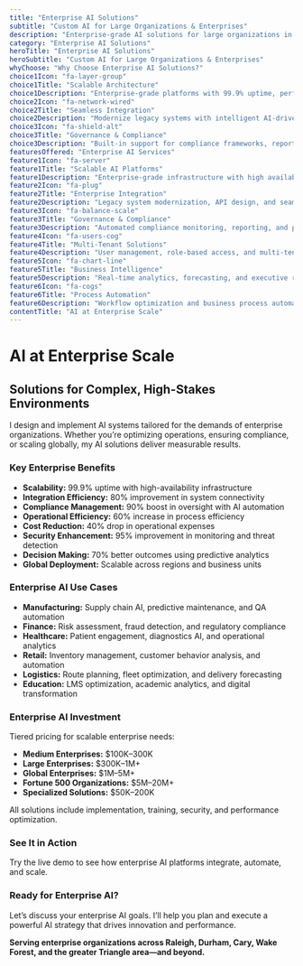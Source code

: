 ```yaml
---
title: "Enterprise AI Solutions"
subtitle: "Custom AI for Large Organizations & Enterprises"
description: "Enterprise-grade AI solutions for large organizations in the Triangle area. From secure chatbot development to advanced workflow automation, I help enterprises leverage AI for efficiency, compliance, and innovation."
category: "Enterprise AI Solutions"
heroTitle: "Enterprise AI Solutions"
heroSubtitle: "Custom AI for Large Organizations & Enterprises"
whyChoose: "Why Choose Enterprise AI Solutions?"
choice1Icon: "fa-layer-group"
choice1Title: "Scalable Architecture"
choice1Description: "Enterprise-grade platforms with 99.9% uptime, performance optimization, and cloud scalability"
choice2Icon: "fa-network-wired"
choice2Title: "Seamless Integration"
choice2Description: "Modernize legacy systems with intelligent AI-driven integration and APIs"
choice3Icon: "fa-shield-alt"
choice3Title: "Governance & Compliance"
choice3Description: "Built-in support for compliance frameworks, reporting, and secure data governance"
featuresOffered: "Enterprise AI Services"
feature1Icon: "fa-server"
feature1Title: "Scalable AI Platforms"
feature1Description: "Enterprise-grade infrastructure with high availability and optimized performance"
feature2Icon: "fa-plug"
feature2Title: "Enterprise Integration"
feature2Description: "Legacy system modernization, API design, and seamless data exchange"
feature3Icon: "fa-balance-scale"
feature3Title: "Governance & Compliance"
feature3Description: "Automated compliance monitoring, reporting, and policy enforcement"
feature4Icon: "fa-users-cog"
feature4Title: "Multi-Tenant Solutions"
feature4Description: "User management, role-based access, and multi-tenant architecture support"
feature5Icon: "fa-chart-line"
feature5Title: "Business Intelligence"
feature5Description: "Real-time analytics, forecasting, and executive reporting"
feature6Icon: "fa-cogs"
feature6Title: "Process Automation"
feature6Description: "Workflow optimization and business process automation at scale"
contentTitle: "AI at Enterprise Scale"
---
```


# AI at Enterprise Scale

## Solutions for Complex, High-Stakes Environments

I design and implement AI systems tailored for the demands of enterprise organizations. Whether you’re optimizing operations, ensuring compliance, or scaling globally, my AI solutions deliver measurable results.

### Key Enterprise Benefits

- **Scalability:** 99.9% uptime with high-availability infrastructure  
- **Integration Efficiency:** 80% improvement in system connectivity  
- **Compliance Management:** 90% boost in oversight with AI automation  
- **Operational Efficiency:** 60% increase in process efficiency  
- **Cost Reduction:** 40% drop in operational expenses  
- **Security Enhancement:** 95% improvement in monitoring and threat detection  
- **Decision Making:** 70% better outcomes using predictive analytics  
- **Global Deployment:** Scalable across regions and business units  

### Enterprise AI Use Cases

- **Manufacturing:** Supply chain AI, predictive maintenance, and QA automation  
- **Finance:** Risk assessment, fraud detection, and regulatory compliance  
- **Healthcare:** Patient engagement, diagnostics AI, and operational analytics  
- **Retail:** Inventory management, customer behavior analysis, and automation  
- **Logistics:** Route planning, fleet optimization, and delivery forecasting  
- **Education:** LMS optimization, academic analytics, and digital transformation  

### Enterprise AI Investment

Tiered pricing for scalable enterprise needs:

- **Medium Enterprises:** $100K–300K  
- **Large Enterprises:** $300K–1M+  
- **Global Enterprises:** $1M–5M+  
- **Fortune 500 Organizations:** $5M–20M+  
- **Specialized Solutions:** $50K–200K  

All solutions include implementation, training, security, and performance optimization.

### See It in Action

Try the live demo to see how enterprise AI platforms integrate, automate, and scale.

### Ready for Enterprise AI?

Let’s discuss your enterprise AI goals. I’ll help you plan and execute a powerful AI strategy that drives innovation and performance.

**Serving enterprise organizations across Raleigh, Durham, Cary, Wake Forest, and the greater Triangle area—and beyond.**
